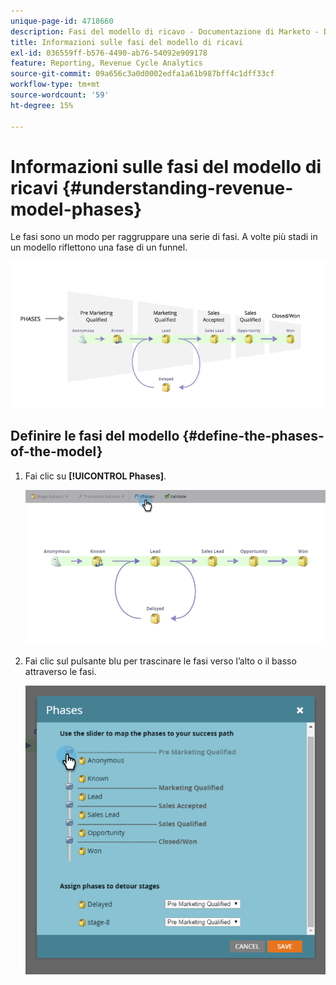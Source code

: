 ```yaml
---
unique-page-id: 4718660
description: Fasi del modello di ricavo - Documentazione di Marketo - Documentazione del prodotto
title: Informazioni sulle fasi del modello di ricavi
exl-id: 036559ff-b576-4490-ab76-54092e909178
feature: Reporting, Revenue Cycle Analytics
source-git-commit: 09a656c3a0d0002edfa1a61b987bff4c1dff33cf
workflow-type: tm+mt
source-wordcount: '59'
ht-degree: 15%

---
```


# Informazioni sulle fasi del modello di ricavi {#understanding-revenue-model-phases}

Le fasi sono un modo per raggruppare una serie di fasi. A volte più stadi in un modello riflettono una fase di un funnel.

![—](assets/image2015-6-12-16-3a56-3a40.png)

## Definire le fasi del modello {#define-the-phases-of-the-model}

1. Fai clic su **[!UICONTROL Phases]**.

   ![](assets/image2015-6-12-16-3a2-3a28.png)

1. Fai clic sul pulsante blu per trascinare le fasi verso l’alto o il basso attraverso le fasi.

   ![](assets/image2015-6-12-16-3a5-3a31.png)
